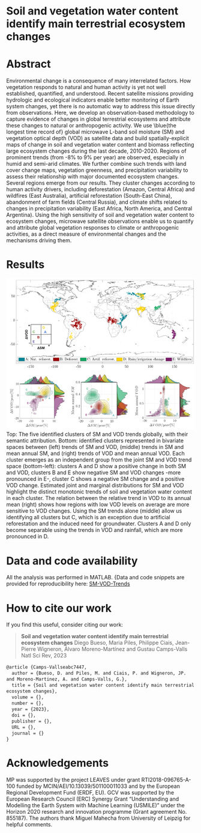 # Soil and vegetation water content identify main terrestrial ecosystem changes

# Abstract

Environmental change is a consequence of many interrelated factors. How vegetation responds to natural and human activity is yet not well established, quantified, and understood. Recent satellite missions providing hydrologic and ecological indicators enable better monitoring of Earth system changes, yet there is no automatic way to address this issue directly from observations. Here, we develop an observation-based methodology to capture evidence of changes in global terrestrial ecosystems and attribute these changes to natural or anthropogenic activity. We use \blue{the longest time record of} global microwave L-band soil moisture (SM) and vegetation optical depth (VOD) as satellite data and build spatially-explicit maps of change in soil and vegetation water content and biomass reflecting large ecosystem changes during the last decade, 2010-2020. Regions of prominent trends (from -8% to 9% per year) are observed, especially in humid and semi-arid climates. We further combine such trends with land cover change maps, vegetation greenness, and precipitation variability to assess their relationship with major documented ecosystem changes. Several regions emerge from our results. They cluster changes according to human activity drivers, including deforestation (Amazon, Central Africa) and wildfires (East Australia), artificial reforestation (South-East China), abandonment of farm fields (Central Russia), and climate shifts related to changes in precipitation variability (East Africa, North America, and Central Argentina). Using the high sensitivity of soil and vegetation water content to ecosystem changes, microwave satellite observations enable us to quantify and attribute global vegetation responses to climate or anthropogenic activities, as a direct measure of environmental changes and the mechanisms driving them.

# Results

![image](smvodtrends.png)
Top: The five identified clusters of SM and VOD trends globally, with their semantic attribution. Bottom: identified clusters represented in bivariate spaces between (left) trends of SM and VOD, (middle) trends in SM and mean annual SM, and (right) trends of VOD and mean annual VOD. Each cluster emerges as an independent group from the joint SM and VOD trend space (bottom-left): clusters A and D show a positive change in both SM and VOD, clusters B and E show negative SM and VOD changes -more pronounced in E-, cluster C shows a negative SM change and a positive VOD change. Estimated joint and marginal distributions for SM and VOD highlight the distinct monotonic trends of soil and vegetation water content in each cluster. The relation between the relative trend in VOD to its annual mean (right) shows how regions with low VOD levels on average are more sensitive to VOD changes. Using the SM trends alone (middle) allow us identifying all clusters but C, which is an exception due to artificial reforestation and the induced need for groundwater. Clusters A and D only become separable using the trends in VOD and rainfall, which are more pronounced in D. 

# Data and code availability

All the analysis was performed in MATLAB. {Data and code snippets are provided for reproducibility here: [SM-VOD-Trends](https://github.com/IPL-UV/SM-VOD-Trends)

# How to cite our work

If you find this useful, consider citing our work:

><b>Soil and vegetation water content identify main terrestrial ecosystem changes</b>
Diego Bueso, Maria Piles, Philippe Ciais, Jean-Pierre Wigneron, Álvaro Moreno-Martínez and Gustau Camps-Valls
Natl Sci Rev, 2023

```
@article {Camps-Vallseabc7447,
  author = {Bueso, D. and Piles, M. and Ciais, P. and Wigneron, JP. and Moreno-Martinez, A. and Camps-Valls, G.},
  title = {Soil and vegetation water content identify main terrestrial ecosystem changes},
  volume = {},
  number = {},
  year = {2023},
  doi = {},
  publisher = {},
  URL = {},
  journal = {}
}
```
# Acknowledgements
MP was supported by the project LEAVES under grant RTI2018-096765-A-100 funded by MCIN/AEI/10.13039/501100011033 and by the European Regional Development Fund (ERDF, EU). GCV was supported by the European Research Council (ERC) Synergy Grant “Understanding and Modelling the Earth System with Machine Learning (USMILE)” under the Horizon 2020 research and innovation programme (Grant agreement No. 855187). The authors thank Miguel Mahecha from University of Leipzig for helpful comments. 
